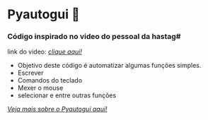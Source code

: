# Pyautogui 🐍
### Código inspirado no video do pessoal da hastag#
link do video:  _<a href='https://www.hashtagtreinamentos.com/automacao-programa-sistema-python'>clique aqui!</a>_

- Objetivo deste código é automatizar algumas funções simples.
- Escrever
- Comandos do teclado
- Mexer o mouse
- selecionar e entre outras funções

_<a href='https://www.google.com/url?sa=t&rct=j&q=&esrc=s&source=web&cd=&cad=rja&uact=8&ved=2ahUKEwiy4b-bqJT2AhV-IbkGHZ9BAvkQFnoECAcQAQ&url=https%3A%2F%2Fpyautogui.readthedocs.io%2F&usg=AOvVaw298cdck-4tjNyF4VRlH5C3'>Veja mais sobre o Pyautogui aqui!</a>_
